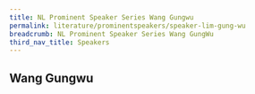 ```yaml
---
title: NL Prominent Speaker Series Wang Gungwu
permalink: literature/prominentspeakers/speaker-lim-gung-wu
breadcrumb: NL Prominent Speaker Series Wang GungWu
third_nav_title: Speakers
---
```


## **Wang Gungwu**